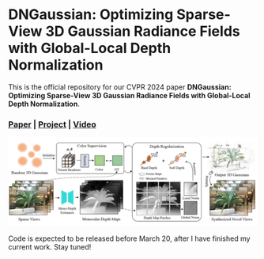 # DNGaussian: Optimizing Sparse-View 3D Gaussian Radiance Fields with Global-Local Depth Normalization
This is the official repository for our CVPR 2024 paper **DNGaussian: Optimizing Sparse-View 3D Gaussian Radiance Fields with Global-Local Depth Normalization**.

### [Paper](https://arxiv.org/abs/2403.06912) | [Project](https://fictionarry.github.io/DNGaussian/) | [Video](https://www.youtube.com/watch?v=WKXCFNJHZ4o)

![image](assets/main.png)

Code is expected to be released before March 20, after I have finished my current work. Stay tuned!